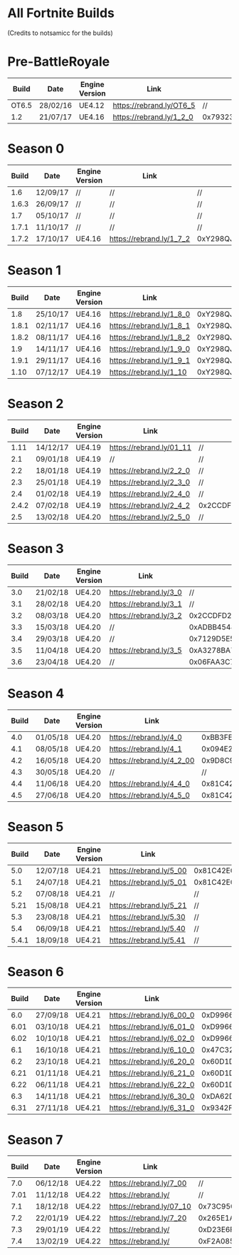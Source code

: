 # All Fortnite Builds
(Credits to notsamicc for the builds)

# Pre-BattleRoyale
| Build       | Date            | Engine Version | Link                     | AES                                                                |
| ----------- | --------------- | -------------- | ------------------------ | ------------------------------------------------------------------ |
| OT6.5       |  28/02/16       | UE4.12         | https://rebrand.ly/OT6_5 | //                                                                 |
| 1.2         |  21/07/17       | UE4.16         | https://rebrand.ly/1_2_0 | 0x79323938716A53623131354E71513341676164333044576E3251597254493843 |

# Season 0
| Build       | Date            | Engine Version | Link                     | AES                                                                |
| ----------- | --------------- | -------------- | ------------------------ | ------------------------------------------------------------------ |
| 1.6         |  12/09/17       | //             | //                       | //                                                                 |
| 1.6.3       |  26/09/17       | //             | //                       | //                                                                 |
| 1.7         |  05/10/17       | //             | //                       | //                                                                 |
| 1.7.1       |  11/10/17       | //             | //                       | //                                                                 |
| 1.7.2       |  17/10/17       | UE4.16         | https://rebrand.ly/1_7_2 | 0xY298QJSB115NQQ3AGAD30DWN2QYRTI8CT6AP05L2PBV9QE92S94PDOVCCY06A38L |

# Season 1
| Build       | Date            | Engine Version | Link                     | AES                                                                |
| ----------- | --------------- | -------------- | ------------------------ | ------------------------------------------------------------------ |
| 1.8         |  25/10/17       | UE4.16         | https://rebrand.ly/1_8_0 | 0xY298QJSB115NQQ3AGAD30DWN2QYRTI8CT6AP05L2PBV9QE92S94PDOVCCY06A38L |
| 1.8.1       |  02/11/17       | UE4.16         | https://rebrand.ly/1_8_1 | 0xY298QJSB115NQQ3AGAD30DWN2QYRTI8CT6AP05L2PBV9QE92S94PDOVCCY06A38L |
| 1.8.2       |  08/11/17       | UE4.16         | https://rebrand.ly/1_8_2 | 0xY298QJSB115NQQ3AGAD30DWN2QYRTI8CT6AP05L2PBV9QE92S94PDOVCCY06A38L |
| 1.9         |  14/11/17       | UE4.16         | https://rebrand.ly/1_9_0 | 0xY298QJSB115NQQ3AGAD30DWN2QYRTI8CT6AP05L2PBV9QE92S94PDOVCCY06A38L |
| 1.9.1       |  29/11/17       | UE4.16         | https://rebrand.ly/1_9_1 | 0xY298QJSB115NQQ3AGAD30DWN2QYRTI8CT6AP05L2PBV9QE92S94PDOVCCY06A38L |
| 1.10        |  07/12/17       | UE4.19         | https://rebrand.ly/1_10  | 0xY298QJSB115NQQ3AGAD30DWN2QYRTI8CT6AP05L2PBV9QE92S94PDOVCCY06A38L |

# Season 2
| Build       | Date            | Engine Version | Link                     | AES                                                                |
| ----------- | --------------- | -------------- | ------------------------ | ------------------------------------------------------------------ |
| 1.11        |  14/12/17       | UE4.19         | https://rebrand.ly/01_11 | //                                                                 |
| 2.1         |  09/01/18       | UE4.19         | //                       | //                                                                 |
| 2.2         |  18/01/18       | UE4.19         | https://rebrand.ly/2_2_0 | //                                                                 |
| 2.3         |  25/01/18       | UE4.19         | https://rebrand.ly/2_3_0 | //                                                                 |
| 2.4         |  01/02/18       | UE4.19         | https://rebrand.ly/2_4_0 | //                                                                 |
| 2.4.2       |  07/02/18       | UE4.19         | https://rebrand.ly/2_4_2 | 0x2CCDFD22AD74FBFEE693A81AC11ACE57E6D10D0B8AC5FA90E793A130BC540ED4 |
| 2.5         |  13/02/18       | UE4.20         | https://rebrand.ly/2_5_0 | //                                                                 |

# Season 3
| Build       | Date            | Engine Version | Link                     | AES                                                                |
| ----------- | --------------- | -------------- | ------------------------ | ------------------------------------------------------------------ |
| 3.0         |  21/02/18       | UE4.20         | https://rebrand.ly/3_0   | //                                                                 |
| 3.1         |  28/02/18       | UE4.20         | https://rebrand.ly/3_1   | //                                                                 |
| 3.2         |  08/03/18       | UE4.20         | https://rebrand.ly/3_2   | 0x2CCDFD22AD74FBFEE693A81AC11ACE57E6D10D0B8AC5FA90E793A130BC540ED4 |
| 3.3         |  15/03/18       | UE4.20         | //                       | 0xADBB45488E8DE69437AD4F31D3569B0F710D2092799BFB1CE21D5CF9744097C3 |
| 3.4         |  29/03/18       | UE4.20         | //                       | 0x7129D5E578F0DC3821E3CD704F01E511F9A60340CF5B4C850F3B0B6B5E80D0B9 |
| 3.5         |  11/04/18       | UE4.20         | https://rebrand.ly/3_5   | 0xA3278BA7DDD751A75456415A36C3559138E99134D08958C44C2FD29E4BBF342B |
| 3.6         |  23/04/18       | UE4.20         | //                       | 0x06FAA3C715608759855F551DBF5F7D8302E90E3671CA1B54BAB55FB3E0890BE5 |

# Season 4
| Build       | Date            | Engine Version | Link                     | AES                                                                |
| ----------- | --------------- | -------------- | ------------------------ | ------------------------------------------------------------------ |
| 4.0         |  01/05/18       | UE4.20         | https://rebrand.ly/4_0   | 0xBB3FE1D6E9296C2C0DBC880D07C7BFD6B4A6D8277D486446353B079B790CC434 |
| 4.1         |  08/05/18       | UE4.20         | https://rebrand.ly/4_1   | 0x094E272E681207E061897192FEB7DB8C6B6DB228D5B53080645348C18B8FB5D7 |
| 4.2         |  16/05/18       | UE4.20         | https://rebrand.ly/4_2_00| 0x9D8C9A4A4FA082F213EED604B6E756237181685EEDA82216437617D7AA5231AF |
| 4.3         |  30/05/18       | UE4.20         | //                       | //                                                                 |
| 4.4         |  11/06/18       | UE4.20         | https://rebrand.ly/4_4_0 | 0x81C42E03B21760A5C457C8DB7D52BA066F0633D0891FD9E37CF118F27687924A |
| 4.5         |  27/06/18       | UE4.20         | https://rebrand.ly/4_5_0 | 0x81C42E03B21760A5C457C8DB7D52BA066F0633D0891FD9E37CF118F27687924A |

# Season 5
| Build       | Date            | Engine Version | Link                     | AES                                                                |
| ----------- | --------------- | -------------- | ------------------------ | ------------------------------------------------------------------ |
| 5.0         |  12/07/18       | UE4.21         | https://rebrand.ly/5_00  | 0x81C42E03B21760A5C457C8DB7D52BA066F0633D0891FD9E37CF118F27687924A |
| 5.1         |  24/07/18       | UE4.21         | https://rebrand.ly/5_01  | 0x81C42E03B21760A5C457C8DB7D52BA066F0633D0891FD9E37CF118F27687924A |
| 5.2         |  07/08/18       | UE4.21         | //                       | //                                                                 |
| 5.21        |  15/08/18       | UE4.21         | https://rebrand.ly/5_21  | //                                                                 |
| 5.3         |  23/08/18       | UE4.21         | https://rebrand.ly/5.30  | //                                                                 |
| 5.4         |  06/09/18       | UE4.21         | https://rebrand.ly/5.40  | //                                                                 |
| 5.4.1       |  18/09/18       | UE4.21         | https://rebrand.ly/5.41  | //                                                                 |

# Season 6
| Build       | Date            | Engine Version | Link                     | AES                                                                |
| ----------- | --------------- | -------------- | ------------------------ | ------------------------------------------------------------------ |
| 6.0         |  27/09/18       | UE4.21         | https://rebrand.ly/6_00_0| 0xD99660BBE70346E5BBEC944E0921051408B41CCB753F0CFA945A0F941C333E3B |
| 6.01        |  03/10/18       | UE4.21         | https://rebrand.ly/6_01_0| 0xD99660BBE70346E5BBEC944E0921051408B41CCB753F0CFA945A0F941C333E3B |
| 6.02        |  10/10/18       | UE4.21         | https://rebrand.ly/6_02_0| 0xD99660BBE70346E5BBEC944E0921051408B41CCB753F0CFA945A0F941C333E3B |
| 6.1         |  16/10/18       | UE4.21         | https://rebrand.ly/6_10_0| 0x47C3245CFAB0F785D4DB3FA8E9967F887ECD623FA51308F1BD6BDB58FCFC6583 |
| 6.2         |  23/10/18       | UE4.21         | https://rebrand.ly/6_20_0| 0x60D1D252C5996FAC112A74EC72F84A6BCD2C61F7050812F70D0928B41A3D682A |
| 6.21        |  01/11/18       | UE4.21         | https://rebrand.ly/6_21_0| 0x60D1D252C5996FAC112A74EC72F84A6BCD2C61F7050812F70D0928B41A3D682A |
| 6.22        |  06/11/18       | UE4.21         | https://rebrand.ly/6_22_0| 0x60D1D252C5996FAC112A74EC72F84A6BCD2C61F7050812F70D0928B41A3D682A |
| 6.3         |  14/11/18       | UE4.21         | https://rebrand.ly/6_30_0| 0xDA62D5DBF537499EF82351FC4751D2AFC82E35CAF19945BDD02E3C6BB9462491 |
| 6.31        |  27/11/18       | UE4.21         | https://rebrand.ly/6_31_0| 0x9342FF75017B9502F0BDA699431876241436FC556F1AE12E285E96D143FC8BDC |

# Season 7
| Build       | Date            | Engine Version | Link                     | AES                                                                |
| ----------- | --------------- | -------------- | ------------------------ | ------------------------------------------------------------------ |
| 7.0         |  06/12/18       | UE4.22         | https://rebrand.ly/7_00  | //                                                                 |
| 7.01        |  11/12/18       | UE4.22         | https://rebrand.ly/      | //                                                                 |
| 7.1         |  18/12/18       | UE4.22         | https://rebrand.ly/07_10 | 0x73C95026DDCE5F8CE52BB69C55B8FA027E9FF58C6211D9001095AAC2ABDE6714 |
| 7.2         |  22/01/19       | UE4.22         | https://rebrand.ly/7_20  | 0x265E1A5E2741895843D75728B73AEB6A814D3B0302FC69BE39BB3F408B9B54E6 |
| 7.3         |  29/01/19       | UE4.22         | https://rebrand.ly/      | 0xD23E6F3CF45A2E31081CB7D5F94C85EC50CCB1A804F8C90248F72FA3896912E4 |
| 7.4         |  13/02/19       | UE4.22         | https://rebrand.ly/      | 0xF2A0859F249BC9A511B3A8766420C6E943004CF0EAEE5B7CFFDB8F10953E994F |